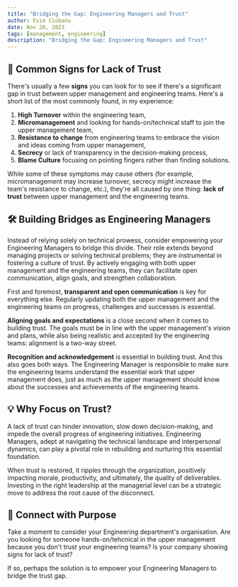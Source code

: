 ```yaml
---
title: "Bridging the Gap: Engineering Managers and Trust"
author: Evie Ciobanu
date: Nov 20, 2023
tags: [management, engineering]
description: "Bridging the Gap: Engineering Managers and Trust"
---
```


## 🚧 Common Signs for Lack of Trust

There's usually a few **signs** you can look for to see if there's a
significant gap in trust between upper management and engineering
teams. Here's a short list of the most commonly found, in my
experience:

1. **High Turnover** within the engineering team,
2. **Micromanagement** and looking for hands-on/technical staff to join
the upper management team,
3. **Resistance to change** from engineering teams to embrace the vision
and ideas coming from upper management,
4. **Secrecy** or lack of transparency in the decision-making process,
5. **Blame Culture** focusing on pointing fingers rather than finding
solutions.

While some of these symptoms may cause others (for example,
micromanagement may increase turnover, secrecy might increase the
team's resistance to change, etc.), they're all caused by one thing:
**lack of trust** between upper management and the engineering teams.

## 🛠️ Building Bridges as Engineering Managers

Instead of relying solely on technical prowess, consider empowering
your Engineering Managers to bridge this divide. Their role extends
beyond managing projects or solving technical problems; they are
instrumental in fostering a culture of trust. By actively engaging with
both upper management and the engineering teams, they can facilitate
open communication, align goals, and strengthen collaboration.

First and foremost, **transparent and open communication** is key for
everything else. Regularly updating both the upper management and the
engineering teams on progress, challenges and successes is essential.

**Aligning goals and expectations** is a close second when it comes to
building trust. The goals must be in line with the upper management's
vision and plans, while also being realistic and accepted by the
engineering teams: alignment is a two-way street.

**Recognition and acknowledgement** is essential in building trust. And
this also goes both ways. The Engineering Manager is responsible to
make sure the engineering teams understand the essential work that
upper management does, just as much as the upper management should
know about the successes and achievements of the engineering teams.

## 💡 Why Focus on Trust?

A lack of trust can hinder innovation, slow down decision-making, and
impede the overall progress of engineering initiatives. Engineering
Managers, adept at navigating the technical landscape and
interpersonal dynamics, can play a pivotal role in rebuilding and
nurturing this essential foundation.

When trust is restored, it ripples through the organization,
positively impacting morale, productivity, and ultimately, the quality
of deliverables. Investing in the right leadership at the managerial
level can be a strategic move to address the root cause of the
disconnect.

## 🔗 Connect with Purpose

Take a moment to consider your Engineering department's organisation.
Are you looking for someone hands-on/tehcnical in the upper management
because you don't trust your engineering teams? Is your company showing
signs for lack of trust?

If so, perhaps the solution is to empower your Engineering Managers to
bridge the trust gap.
